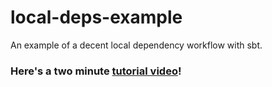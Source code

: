 # local-deps-example

An example of a decent local dependency workflow with sbt.

### Here's a two minute [tutorial video](https://twitter.com/kitlangton/status/1544797176890642437)!
